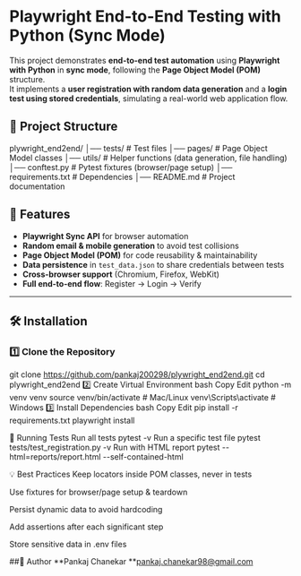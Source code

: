 # Playwright End-to-End Testing with Python (Sync Mode)

This project demonstrates **end-to-end test automation** using **Playwright with Python** in **sync mode**, following the **Page Object Model (POM)** structure.  
It implements a **user registration with random data generation** and a **login test using stored credentials**, simulating a real-world web application flow.


## 📂 Project Structure

plywright_end2end/
│── tests/ # Test files
│── pages/ # Page Object Model classes
│── utils/ # Helper functions (data generation, file handling)
│── conftest.py # Pytest fixtures (browser/page setup)
│── requirements.txt # Dependencies
│── README.md # Project documentation

## 🚀 Features
- **Playwright Sync API** for browser automation
- **Random email & mobile generation** to avoid test collisions
- **Page Object Model (POM)** for code reusability & maintainability
- **Data persistence** in `test_data.json` to share credentials between tests
- **Cross-browser support** (Chromium, Firefox, WebKit)
- **Full end-to-end flow**: Register → Login → Verify

---

## 🛠 Installation

### 1️⃣ Clone the Repository
git clone https://github.com/pankaj200298/plywright_end2end.git
cd plywright_end2end
2️⃣ Create Virtual Environment
bash
Copy
Edit
python -m venv venv
source venv/bin/activate   # Mac/Linux
venv\Scripts\activate      # Windows
3️⃣ Install Dependencies
bash
Copy
Edit
pip install -r requirements.txt
playwright install

🧪 Running Tests
Run all tests
pytest -v
Run a specific test file
pytest tests/test_registration.py -v
Run with HTML report
pytest --html=reports/report.html --self-contained-html

💡 Best Practices
Keep locators inside POM classes, never in tests

Use fixtures for browser/page setup & teardown

Persist dynamic data to avoid hardcoding

Add assertions after each significant step

Store sensitive data in .env files

##📌 Author
**Pankaj Chanekar
**pankaj.chanekar98@gmail.com
